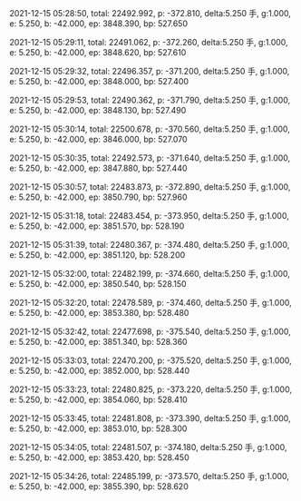 2021-12-15 05:28:50, total: 22492.992, p: -372.810, delta:5.250 手, g:1.000, e: 5.250, b: -42.000, ep: 3848.390, bp: 527.650

2021-12-15 05:29:11, total: 22491.062, p: -372.260, delta:5.250 手, g:1.000, e: 5.250, b: -42.000, ep: 3848.620, bp: 527.610

2021-12-15 05:29:32, total: 22496.357, p: -371.200, delta:5.250 手, g:1.000, e: 5.250, b: -42.000, ep: 3848.000, bp: 527.400

2021-12-15 05:29:53, total: 22490.362, p: -371.790, delta:5.250 手, g:1.000, e: 5.250, b: -42.000, ep: 3848.130, bp: 527.490

2021-12-15 05:30:14, total: 22500.678, p: -370.560, delta:5.250 手, g:1.000, e: 5.250, b: -42.000, ep: 3846.000, bp: 527.070

2021-12-15 05:30:35, total: 22492.573, p: -371.640, delta:5.250 手, g:1.000, e: 5.250, b: -42.000, ep: 3847.880, bp: 527.440

2021-12-15 05:30:57, total: 22483.873, p: -372.890, delta:5.250 手, g:1.000, e: 5.250, b: -42.000, ep: 3850.790, bp: 527.960

2021-12-15 05:31:18, total: 22483.454, p: -373.950, delta:5.250 手, g:1.000, e: 5.250, b: -42.000, ep: 3851.570, bp: 528.190

2021-12-15 05:31:39, total: 22480.367, p: -374.480, delta:5.250 手, g:1.000, e: 5.250, b: -42.000, ep: 3851.120, bp: 528.200

2021-12-15 05:32:00, total: 22482.199, p: -374.660, delta:5.250 手, g:1.000, e: 5.250, b: -42.000, ep: 3850.540, bp: 528.150

2021-12-15 05:32:20, total: 22478.589, p: -374.460, delta:5.250 手, g:1.000, e: 5.250, b: -42.000, ep: 3853.380, bp: 528.480

2021-12-15 05:32:42, total: 22477.698, p: -375.540, delta:5.250 手, g:1.000, e: 5.250, b: -42.000, ep: 3851.340, bp: 528.360

2021-12-15 05:33:03, total: 22470.200, p: -375.520, delta:5.250 手, g:1.000, e: 5.250, b: -42.000, ep: 3852.000, bp: 528.440

2021-12-15 05:33:23, total: 22480.825, p: -373.220, delta:5.250 手, g:1.000, e: 5.250, b: -42.000, ep: 3854.060, bp: 528.410

2021-12-15 05:33:45, total: 22481.808, p: -373.390, delta:5.250 手, g:1.000, e: 5.250, b: -42.000, ep: 3853.010, bp: 528.300

2021-12-15 05:34:05, total: 22481.507, p: -374.180, delta:5.250 手, g:1.000, e: 5.250, b: -42.000, ep: 3853.420, bp: 528.450

2021-12-15 05:34:26, total: 22485.199, p: -373.570, delta:5.250 手, g:1.000, e: 5.250, b: -42.000, ep: 3855.390, bp: 528.620